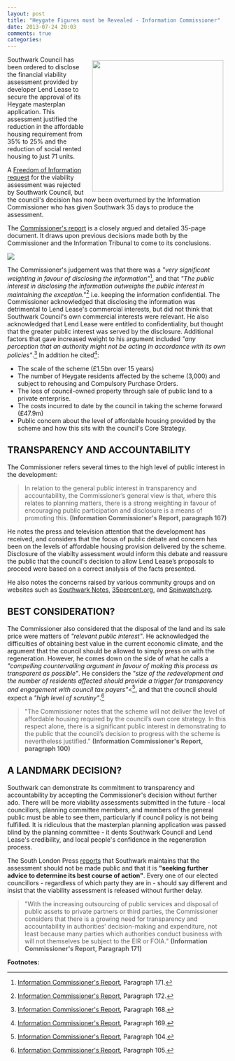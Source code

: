 ```yaml
---
layout: post
title: "Heygate Figures must be Revealed - Information Commissioner"
date: 2013-07-24 20:03
comments: true
categories: 
---
```

<img src="http://evacpack.co.uk/ICO.jpg" width="300" align="right" style="margin:10px">Southwark Council has been ordered to disclose the financial viability assessment provided by developer Lend Lease to secure the approval of its Heygate masterplan application. This assessment justified the reduction in the affordable housing requirement from 35% to 25% and the reduction of social rented housing to just 71 units.

A [Freedom of Information request](https://www.whatdotheyknow.com/request/viability_assessment_for_plannin#incoming-304798) for the viability assessment was rejected by Southwark Council, but the council's decision has now been overturned by the Information Commissioner who has given Southwark 35 days to produce the assessment. 

The [Commissioner's report](http://betterelephant.org/images/HeygateFOICommissionersReport.pdf) is a closely argued and detailed 35-page document. It draws upon previous decisions made both by the Commissioner and the Information Tribunal to come to its conclusions.

![](![](http://crappistmartin.github.io/images/HeygateFOICommissionersReport.png))

The Commissioner's judgement was that there was a _"very significant weighting in favour of disclosing the information"_[^1], and that _"The public interest in disclosing the information outweighs the public interest in maintaining the exception."_[^2] i.e. keeping the information confidential. The Commissioner acknowledged that disclosing the information was detrimental to Lend Lease's commercial interests, but did not think that Southwark Council's own commercial interests were relevant. He also acknowledged that Lend Lease were entitled to confidentiality, but thought that the greater public interest was served by the disclosure. Additional factors that gave increased weight to his argument included _"any perception that an authority might not be acting in accordance with its own policies"_.[^3] In addition he cited[^4]:

 * The scale of the scheme (£1.5bn over 15 years)
 * The number of Heygate residents affected by the scheme (3,000) and subject to rehousing and Compulsory Purchase Orders.
 * The loss of council-owned property through sale of public land to a private enterprise. 
 * The costs incurred to date by the council in taking the scheme forward (£47.9m)
  * Public concern about the level of affordable housing provided by the scheme and how this sits with the council's Core Strategy.

## TRANSPARENCY AND ACCOUNTABILITY
The Commissioner refers several times to the high level of public interest in the development:

>In relation to the general public interest in transparency and accountability, the Commissioner’s general view is that, where this relates to planning matters, there is a strong weighting in favour of encouraging public participation and disclosure is a means of promoting this. __(Information Commissioner's Report, paragraph 167)__

He notes the press and television attention that the development has received, and considers that the focus of public debate and concern has been on the levels of affordable housing provision delivered by the scheme. Disclosure of the viabilty assessment would inform this debate and reassure the public that the council's decision to allow Lend Lease’s proposals to proceed were based on a correct analysis of the facts presented.

He also notes the concerns raised by various community groups and on websites such as [Southwark Notes](http://southwarknotes.wordpress.com), [35percent.org](http://35percent.org), and [Spinwatch.org](http://www.spinwatch.org/index.php/issues/more/item/5458-the-local-lobby-and-the-failure-of-democracy).

## BEST CONSIDERATION?
The Commissioner also considered that the disposal of the land and its sale price were matters of _"relevant public interest"_. He acknowledged the difficulties of obtaining best value in the current economic climate, and the argument that the council should be allowed to simply press on with the regeneration. However, he comes down on the side of what he calls a _"compelling countervailing argument in favour of making this process as transparent as possible"_. He considers the _"size of the redevelopment and the number of residents affected should provide a trigger for transparency and engagement with council tax payers"_<[^5], and that the council should expect a _"high level of scrutiny"_.[^6]

>"The Commissioner notes that the scheme will not deliver the level of affordable housing required by the council’s own core strategy. In this respect alone, there is a significant public interest in demonstrating to the public that the council’s decision to progress with the scheme is nevertheless justified." __(Information Commissioner's Report, paragraph 100)__
 
## A LANDMARK DECISION?
Southwark can demonstrate its commitment to transparency and accountability by accepting the Commissioner's decision without further ado. There will be more viability assessments submitted in the future - local councillors, planning committee members, and members of the general public must be able to see them, particularly if council policy is not being fulfilled. It is ridiculous that the masterplan planning application was passed blind by the planning committee - it dents Southwark Council and Lend Lease's credibility, and local people's confidence in the regeneration process.

The South London Press [reports](http://betterelephant.org/images/SouthLondonPress23July2013.pdf) that Southwark maintains that the assessment should not be made public and that it is __"seeking further advice to determine its best course of action"__. Every one of our elected councillors - regardless of which party they are in - should say different and insist that the viability assessment is released without further delay.  

>"With the increasing outsourcing of public services and disposal of public assets to private partners or third parties, the Commissioner considers that there is a growing need for transparency and accountability in authorities’ decision-making and expenditure, not least because many parties which authorities conduct business with will not themselves be subject to the EIR or FOIA." __(Information Commissioner's Report, Paragraph 171)__

__Footnotes:__

[^1]: <a href="http://betterelephant.org/images/HeygateFOICommissionersReport.pdf">Information Commissioner's Report</a>, Paragraph 171.

[^2]: <a href="http://betterelephant.org/images/HeygateFOICommissionersReport.pdf">Information Commissioner's Report</a>, Paragraph 172.

[^3]: <a href="http://betterelephant.org/images/HeygateFOICommissionersReport.pdf">Information Commissioner's Report</a>, Paragraph 168.

[^4]: <a href="http://betterelephant.org/images/HeygateFOICommissionersReport.pdf">Information Commissioner's Report</a>, Paragraph 169.

[^5]: <a href="http://betterelephant.org/images/HeygateFOICommissionersReport.pdf">Information Commissioner's Report</a>, Paragraph 104.

[^6]: <a href="http://betterelephant.org/images/HeygateFOICommissionersReport.pdf">Information Commissioner's Report</a>, Paragraph 105.
